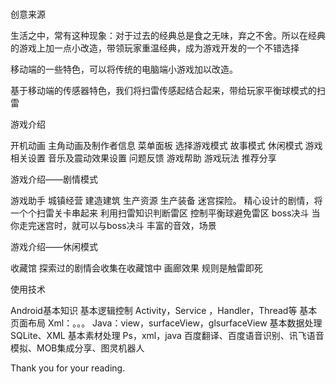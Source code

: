 ﻿# 
创意来源

生活之中，常有这种现象：对于过去的经典总是食之无味，弃之不舍。所以在经典的游戏上加一点小改造，带领玩家重温经典，成为游戏开发的一个不错选择

移动端的一些特色，可以将传统的电脑端小游戏加以改造。

基于移动端的传感器特色，我们将扫雷传感起结合起来，带给玩家平衡球模式的扫雷


游戏介绍

开机动画
	主角动画及制作者信息
菜单面板
	选择游戏模式
		故事模式
		休闲模式
游戏相关设置
	音乐及震动效果设置
	问题反馈
游戏帮助
	游戏玩法
	推荐分享


游戏介绍——剧情模式

游戏助手
城镇经营
	建造建筑
	生产资源
	生产装备
迷宫探险。
	精心设计的剧情，将一个个扫雷关卡串起来
	利用扫雷知识判断雷区
	控制平衡球避免雷区
boss决斗
	当你走完迷宫时，就可以与boss决斗
丰富的音效，场景


游戏介绍——休闲模式
	
收藏馆
	探索过的剧情会收集在收藏馆中
	画廊效果
	规则是触雷即死


使用技术

Android基本知识
	基本逻辑控制
		Activity，Service ，Handler，Thread等
	基本页面布局
		Xml：。。。
		Java：view，surfaceView，glsurfaceView
	基本数据处理
		SQLite、XML
	基本素材处理
	Ps，xml，java
百度翻译、百度语音识别、讯飞语音模拟、MOB集成分享、图灵机器人

Thank you for your reading.
